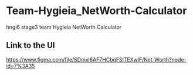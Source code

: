 # Team-Hygieia_NetWorth-Calculator
hngi6 stage3 team Hygieia NetWorth Calculator

## Link to the UI
https://www.figma.com/file/SDmxl6AF7HCbqFSlTEXwlF/Net-Worth?node-id=7%3A35
